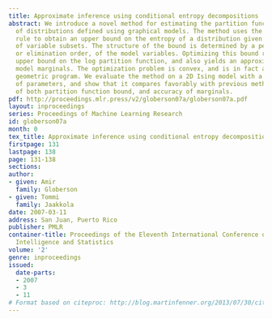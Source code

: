 ```yaml
---
title: Approximate inference using conditional entropy decompositions
abstract: We introduce a novel method for estimating the partition function and marginals
  of distributions defined using graphical models. The method uses the entropy chain
  rule to obtain an upper bound on the entropy of a distribution given marginal distributions
  of variable subsets. The structure of the bound is determined by a permutation,
  or elimination order, of the model variables. Optimizing this bound results in an
  upper bound on the log partition function, and also yields an approximation to the
  model marginals. The optimization problem is convex, and is in fact a dual of a
  geometric program. We evaluate the method on a 2D Ising model with a wide range
  of parameters, and show that it compares favorably with previous methods in terms
  of both partition function bound, and accuracy of marginals.
pdf: http://proceedings.mlr.press/v2/globerson07a/globerson07a.pdf
layout: inproceedings
series: Proceedings of Machine Learning Research
id: globerson07a
month: 0
tex_title: Approximate inference using conditional entropy decompositions
firstpage: 131
lastpage: 138
page: 131-138
sections: 
author:
- given: Amir
  family: Globerson
- given: Tommi
  family: Jaakkola
date: 2007-03-11
address: San Juan, Puerto Rico
publisher: PMLR
container-title: Proceedings of the Eleventh International Conference on Artificial
  Intelligence and Statistics
volume: '2'
genre: inproceedings
issued:
  date-parts:
  - 2007
  - 3
  - 11
# Format based on citeproc: http://blog.martinfenner.org/2013/07/30/citeproc-yaml-for-bibliographies/
---
```

